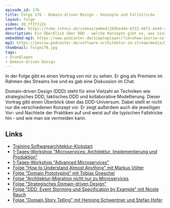 ```yaml
---
episode_id: 176
title: Folge 176 - Domain-driven Design - Konzepte und Fallstricke
layout: folge
video: XQ_YfIYJjZo
peertube: https://tube.tchncs.de/videos/embed/2695e44e-6722-4872-ab4d-c87b6a5e1d29
description: Ein Überblick über DDD - welche Konzepte gibt es, was sind die Vorteile und Herausforderungen?
embedded-mp3: https://www.podcaster.de/simpleplayer/?id=show~1evriw~software-architektur-im-stream~pod-ae2a493c97c9b44f84ae1ef6c8&v=1690801367
mp3: https://1evriw.podcaster.de/software-architektur-im-stream/media/Domain-driven_Design_-_Konzepte_und_Fallstricke.mp3
thumbnail: folge176.jpg
tags:
- Grundlagen
- Domain-driven Design
---
```


In der Folge gibt es einen Vortrag von mir zu sehen. Er ging als
Premiere im Rahmen des Streams live und es gab eine Diskussion im
Chat.

Domain-driven Design (DDD) steht für eine Vielzahl an Techniken wie
strategisches DDD, taktisches DDD und kollaborative
Modellierung. Dieser Vortrag gibt einen Überblick über das
DDD-Universum. Dabei stellt er nicht nur die verschiedenen Konzept
vor. Er zeigt außerdem auch die jeweiligen Vor- und Nachteile der
Praktiken auf und weist auf die typischen Fallstricke hin - und wie
man sie vermeiden kann.

## Links

* [Training
  Softwarearchitektur-Kickstart](https://www.socreatory.com/de/trainings/arch-kickstart)
* [1-Tages-Workshop "Microservices: Architektur, Implementierung und
  Produktion"](https://www.socreatory.com/de/trainings/microservices)
* [1-Tages-Workshop "Advanced Microservices"](https://www.socreatory.com/de/trainings/microservices)
* [Folge "How to Understand Almost Anything" mit Markus
  Völter](https://software-architektur.tv/2023/07/21/folge175.html)
* [Folge "Domain Prototyping" mit Tobias
  Goeschel](https://software-architektur.tv/2022/09/16/folge134.html)
* [Folge "Architektur-Migration nicht nur zu
  Microservices](https://software-architektur.tv/2022/11/18/folge143.html)
* [Folge "Strategisches Domain-driven
Design"](https://software-architektur.tv/2021/08/27/folge72.html)
* [Folge "DDD, Event Storming und Specification by Example" mit Nicole
  Rauch](https://software-architektur.tv/2020/09/10/folge017.html)
* [Folge "Domain Story Telling" mit Henning Schwentner und Stefan
  Hofer](https://software-architektur.tv/2020/10/09/folge021.html)

